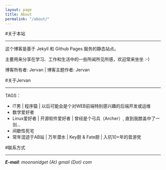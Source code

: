 ```yaml
---
layout: page
title: About
permalink: "/about/"
---
```


#关于本站
___

这个博客是基于 Jekyll 和 Github Pages 服务的静态站点。

主要用来分享在学习、工作和生活中的一些所闻所见所感，欢迎常来坐坐 :-)

博客所有者: Jervan | 博客主题作者: Jervan

#关于Jervan
___

TAGS：

* IT男 | 程序猿 | 以后可能会是个对WEB前端特别感兴趣的后端开发或运维
* 数学爱好者
* Linux爱好者 | 开源软件爱好者 | 曾经是个弓兵（Archer）, 直到我膝盖中了一剑...
* 间歇性死宅
* 常年混迹于AB站 | 万年潜水 | Key厨 & Fate厨 | 入坑10+年的音游党
    

#联系方式
___

___E-mail___: _moonsnidget {At} gmail {Dot} com_
